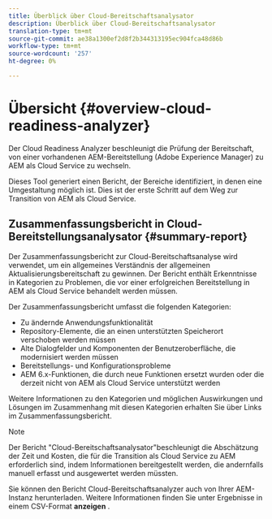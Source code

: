 ```yaml
---
title: Überblick über Cloud-Bereitschaftsanalysator
description: Überblick über Cloud-Bereitschaftsanalysator
translation-type: tm+mt
source-git-commit: ae38a1300ef2d8f2b344313195ec904fca48d86b
workflow-type: tm+mt
source-wordcount: '257'
ht-degree: 0%

---
```



# Übersicht {#overview-cloud-readiness-analyzer}

Der Cloud Readiness Analyzer beschleunigt die Prüfung der Bereitschaft, von einer vorhandenen AEM-Bereitstellung (Adobe Experience Manager) zu AEM als Cloud Service zu wechseln.

Dieses Tool generiert einen Bericht, der Bereiche identifiziert, in denen eine Umgestaltung möglich ist. Dies ist der erste Schritt auf dem Weg zur Transition von AEM als Cloud Service.

## Zusammenfassungsbericht in Cloud-Bereitstellungsanalysator {#summary-report}

Der Zusammenfassungsbericht zur Cloud-Bereitschaftsanalyse wird verwendet, um ein allgemeines Verständnis der allgemeinen Aktualisierungsbereitschaft zu gewinnen. Der Bericht enthält Erkenntnisse in Kategorien zu Problemen, die vor einer erfolgreichen Bereitstellung in AEM als Cloud Service behandelt werden müssen.

Der Zusammenfassungsbericht umfasst die folgenden Kategorien:

* Zu ändernde Anwendungsfunktionalität
* Repository-Elemente, die an einen unterstützten Speicherort verschoben werden müssen
* Alte Dialogfelder und Komponenten der Benutzeroberfläche, die modernisiert werden müssen
* Bereitstellungs- und Konfigurationsprobleme
* AEM 6.x-Funktionen, die durch neue Funktionen ersetzt wurden oder die derzeit nicht von AEM als Cloud Service unterstützt werden

Weitere Informationen zu den Kategorien und möglichen Auswirkungen und Lösungen im Zusammenhang mit diesen Kategorien erhalten Sie über Links im Zusammenfassungsbericht.

>[!NOTE]
>Der Bericht &quot;Cloud-Bereitschaftsanalysator&quot;beschleunigt die Abschätzung der Zeit und Kosten, die für die Transition als Cloud Service zu AEM erforderlich sind, indem Informationen bereitgestellt werden, die andernfalls manuell erfasst und ausgewertet werden müssten.

Sie können den Bericht Cloud-Bereitschaftsanalyzer auch von Ihrer AEM-Instanz herunterladen. Weitere Informationen finden Sie unter Ergebnisse in einem CSV-Format **anzeigen** .